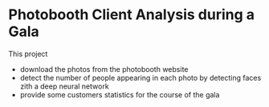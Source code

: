 # Photobooth Client Analysis during a Gala

This project 
* download the photos from the photobooth website
* detect the number of people appearing in each photo by detecting faces zith a deep neural network
* provide some customers statistics for the course of the gala
